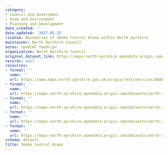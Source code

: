 ```yaml
---
category:
- Council and Government
- Food and Environment
- Planning and Development
date_created: ''
date_updated: '2017-05-25'
license: Boundaries of Smoke Control Areas within North Ayrshire
maintainer: North Ayrshire Council
notes: <p>DCAT feed</p>
organization: North Ayrshire Council
original_dataset_link: https://maps-north-ayrshire.opendata.arcgis.com/maps/north-ayrshire::smoke-control-areas
records: null
resources:
- format: ''
  name: ''
  url: https://www.maps.north-ayrshire.gov.uk/arcgis/rest/services/AGOL/Open_Data_Portal/MapServer/8
- format: ''
  name: ''
  url: https://maps-north-ayrshire.opendata.arcgis.com/datasets/north-ayrshire::smoke-control-areas.geojson?outSR=%7B%22latestWkid%22%3A27700%2C%22wkid%22%3A27700%7D
- format: ''
  name: ''
  url: https://maps-north-ayrshire.opendata.arcgis.com/datasets/north-ayrshire::smoke-control-areas.csv?outSR=%7B%22latestWkid%22%3A27700%2C%22wkid%22%3A27700%7D
- format: ''
  name: ''
  url: https://maps-north-ayrshire.opendata.arcgis.com/datasets/north-ayrshire::smoke-control-areas.kml?outSR=%7B%22latestWkid%22%3A27700%2C%22wkid%22%3A27700%7D
- format: ''
  name: ''
  url: https://maps-north-ayrshire.opendata.arcgis.com/datasets/north-ayrshire::smoke-control-areas.zip?outSR=%7B%22latestWkid%22%3A27700%2C%22wkid%22%3A27700%7D
schema: default
title: Smoke Control Areas
---
```

